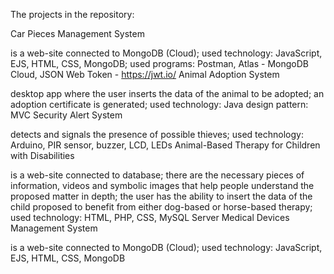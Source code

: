 The projects in the repository:

Car Pieces Management System

is a web-site connected to MongoDB (Cloud);
used technology: JavaScript, EJS, HTML, CSS, MongoDB;
used programs: Postman, Atlas - MongoDB Cloud, JSON Web Token - https://jwt.io/
Animal Adoption System

desktop app where the user inserts the data of the animal to be adopted; an adoption certificate is generated;
used technology: Java
design pattern: MVC
Security Alert System

detects and signals the presence of possible thieves;
used technology: Arduino, PIR sensor, buzzer, LCD, LEDs
Animal-Based Therapy for Children with Disabilities

is a web-site connected to database;
there are the necessary pieces of information, videos and symbolic images that help people understand the proposed matter in depth;
the user has the ability to insert the data of the child proposed to benefit from either dog-based or horse-based therapy;
used technology: HTML, PHP, CSS, MySQL Server
Medical Devices Management System

is a web-site connected to MongoDB (Cloud);
used technology: JavaScript, EJS, HTML, CSS, MongoDB
